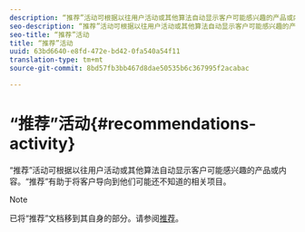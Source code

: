 ```yaml
---
description: “推荐”活动可根据以往用户活动或其他算法自动显示客户可能感兴趣的产品或内容。“推荐”有助于将客户导向到他们可能还不知道的相关项目。
seo-description: “推荐”活动可根据以往用户活动或其他算法自动显示客户可能感兴趣的产品或内容。“推荐”有助于将客户导向到他们可能还不知道的相关项目。
seo-title: “推荐”活动
title: “推荐”活动
uuid: 63bd6640-e8fd-472e-bd42-0fa540a54f11
translation-type: tm+mt
source-git-commit: 8bd57fb3bb467d8dae50535b6c367995f2acabac

---
```



# “推荐”活动{#recommendations-activity}

“推荐”活动可根据以往用户活动或其他算法自动显示客户可能感兴趣的产品或内容。“推荐”有助于将客户导向到他们可能还不知道的相关项目。

>[!NOTE]
>
>已将“推荐”文档移到其自身的部分。请参阅[推荐](../c-recommendations/recommendations.md#concept_7556C8A4543942F2A77B13A29339C0C0)。

